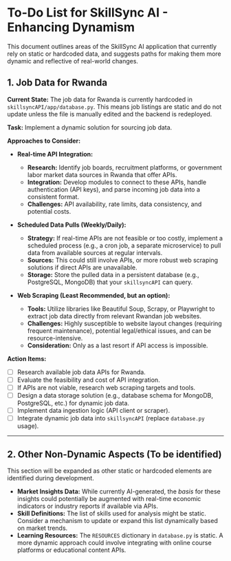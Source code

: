 # To-Do List for SkillSync AI - Enhancing Dynamism

This document outlines areas of the SkillSync AI application that currently rely on static or hardcoded data, and suggests paths for making them more dynamic and reflective of real-world changes.

## 1. Job Data for Rwanda

**Current State:**
The job data for Rwanda is currently hardcoded in `skillsyncAPI/app/database.py`. This means job listings are static and do not update unless the file is manually edited and the backend is redeployed.

**Task:** Implement a dynamic solution for sourcing job data.

**Approaches to Consider:**

*   **Real-time API Integration:**
    *   **Research:** Identify job boards, recruitment platforms, or government labor market data sources in Rwanda that offer APIs.
    *   **Integration:** Develop modules to connect to these APIs, handle authentication (API keys), and parse incoming job data into a consistent format.
    *   **Challenges:** API availability, rate limits, data consistency, and potential costs.

*   **Scheduled Data Pulls (Weekly/Daily):**
    *   **Strategy:** If real-time APIs are not feasible or too costly, implement a scheduled process (e.g., a cron job, a separate microservice) to pull data from available sources at regular intervals.
    *   **Sources:** This could still involve APIs, or more robust web scraping solutions if direct APIs are unavailable.
    *   **Storage:** Store the pulled data in a persistent database (e.g., PostgreSQL, MongoDB) that your `skillsyncAPI` can query.

*   **Web Scraping (Least Recommended, but an option):**
    *   **Tools:** Utilize libraries like Beautiful Soup, Scrapy, or Playwright to extract job data directly from relevant Rwandan job websites.
    *   **Challenges:** Highly susceptible to website layout changes (requiring frequent maintenance), potential legal/ethical issues, and can be resource-intensive.
    *   **Consideration:** Only as a last resort if API access is impossible.

**Action Items:**
- [ ] Research available job data APIs for Rwanda.
- [ ] Evaluate the feasibility and cost of API integration.
- [ ] If APIs are not viable, research web scraping targets and tools.
- [ ] Design a data storage solution (e.g., database schema for MongoDB, PostgreSQL, etc.) for dynamic job data.
- [ ] Implement data ingestion logic (API client or scraper).
- [ ] Integrate dynamic job data into `skillsyncAPI` (replace `database.py` usage).

---

## 2. Other Non-Dynamic Aspects (To be identified)

This section will be expanded as other static or hardcoded elements are identified during development.

*   **Market Insights Data:** While currently AI-generated, the *basis* for these insights could potentially be augmented with real-time economic indicators or industry reports if available via APIs.
*   **Skill Definitions:** The list of skills used for analysis might be static. Consider a mechanism to update or expand this list dynamically based on market trends.
*   **Learning Resources:** The `RESOURCES` dictionary in `database.py` is static. A more dynamic approach could involve integrating with online course platforms or educational content APIs.
